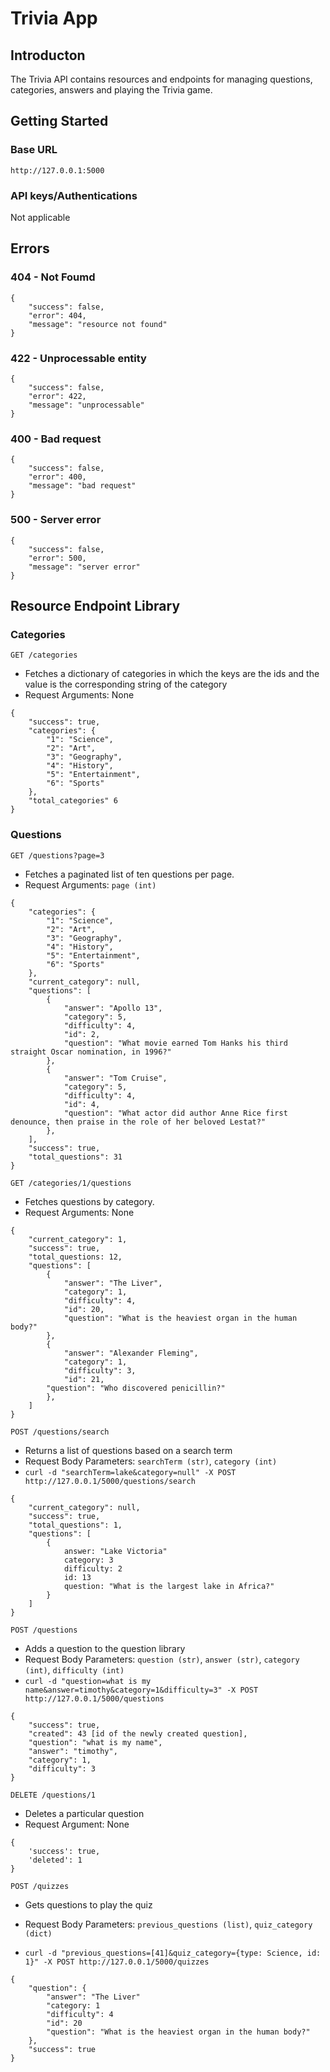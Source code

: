 # Trivia App
## Introducton
The Trivia API contains resources and endpoints for managing questions, categories, answers and playing the Trivia game.


## Getting Started
### Base URL
`http://127.0.0.1:5000`
### API keys/Authentications
Not applicable


## Errors
### 404 - Not Foumd

```
{
    "success": false,
    "error": 404,
    "message": "resource not found"
}
```

### 422 - Unprocessable entity
```
{
    "success": false,
    "error": 422,
    "message": "unprocessable"
}
```
### 400 - Bad request
```
{
    "success": false,
    "error": 400,
    "message": "bad request"
}
```
### 500 - Server error
```
{
    "success": false,
    "error": 500,
    "message": "server error"
}
```

## Resource Endpoint Library
### Categories
`GET /categories`
* Fetches a dictionary of categories in which the keys are the ids and the value is the corresponding string of the category
* Request Arguments: None

```
{
    "success": true,
    "categories": {
        "1": "Science",
        "2": "Art",
        "3": "Geography",
        "4": "History",
        "5": "Entertainment",
        "6": "Sports"
    },
    "total_categories" 6
}
```

### Questions
`GET /questions?page=3`
* Fetches a paginated list of ten questions per page.
* Request Arguments: `page (int)`

```
{
    "categories": { 
        "1": "Science",
        "2": "Art",
        "3": "Geography",
        "4": "History",
        "5": "Entertainment",
        "6": "Sports"
    },
    "current_category": null,
    "questions": [
        {
            "answer": "Apollo 13",
            "category": 5,
            "difficulty": 4,
            "id": 2,
            "question": "What movie earned Tom Hanks his third straight Oscar nomination, in 1996?"
        },
        {
            "answer": "Tom Cruise",
            "category": 5,
            "difficulty": 4,
            "id": 4,
            "question": "What actor did author Anne Rice first denounce, then praise in the role of her beloved Lestat?"
        },
    ],
    "success": true,
    "total_questions": 31
}
```

`GET /categories/1/questions`
* Fetches questions by category.
* Request Arguments: None

```
{
    "current_category": 1,
    "success": true,
    "total_questions: 12,
    "questions": [
        {
            "answer": "The Liver",
            "category": 1,
            "difficulty": 4,
            "id": 20,
            "question": "What is the heaviest organ in the human body?"
        },
        {
            "answer": "Alexander Fleming",
            "category": 1,
            "difficulty": 3,
            "id": 21,
        "question": "Who discovered penicillin?"
        },
    ]
}
```


`POST /questions/search`
* Returns a list of questions based on a search term
* Request Body Parameters: `searchTerm (str)`, `category (int)`
* `curl -d "searchTerm=lake&category=null" -X POST http://127.0.0.1/5000/questions/search`
```
{
    "current_category": null,
    "success": true,
    "total_questions": 1,
    "questions": [
        {
            answer: "Lake Victoria"
            category: 3
            difficulty: 2
            id: 13
            question: "What is the largest lake in Africa?"
        }
    ]
}
```

`POST /questions`
* Adds a question to the question library
* Request Body Parameters: `question (str)`, `answer (str)`, `category (int)`, `difficulty (int)`
* `curl -d "question=what is my name&answer=timothy&category=1&difficulty=3" -X POST http://127.0.0.1/5000/questions`

```
{
    "success": true,
    "created": 43 [id of the newly created question],
    "question": "what is my name",
    "answer": "timothy",
    "category": 1,
    "difficulty": 3
}
```

`DELETE /questions/1`
* Deletes a particular question
* Request Argument: None
```
{
    'success': true,
    'deleted': 1
}
```

`POST /quizzes`
* Gets questions to play the quiz
* Request Body Parameters: `previous_questions (list)`, `quiz_category (dict)`

* `curl -d "previous_questions=[41]&quiz_category={type: Science, id: 1}" -X POST http://127.0.0.1/5000/quizzes`

```
{
    "question": {
        "answer": "The Liver"
        "category: 1
        "difficulty": 4
        "id": 20
        "question": "What is the heaviest organ in the human body?"
    },
    "success": true
}

